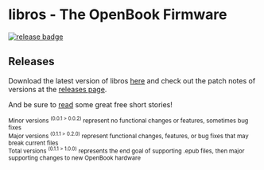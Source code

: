 # libros - The OpenBook Firmware 
[![release badge](https://badgen.net/badge/libros/v0.5.0/blue)](https://github.com/nvts8a/libros/raw/main/releases/libros-LATEST.uf2)

## Releases

Download the latest version of libros [here](https://github.com/nvts8a/libros/raw/main/releases/libros-LATEST.uf2)
and check out the patch notes of versions at the [releases page](https://github.com/nvts8a/libros/releases).

And be sure to [read](https://github.com/nvts8a/libros/tree/main/test/resources/short-stories) some great free short stories!

<sup>Minor versions <sup>(0.0.1 > 0.0.2)</sup> represent no functional changes or features, sometimes bug fixes</sup><br/>
<sup>Major versions <sup>(0.1.1 > 0.2.0)</sup> represent functional changes, features, or bug fixes that may break current files</sup><br/>
<sup>Total versions <sup>(0.1.1 > 1.0.0)</sup> represents the end goal of supporting .epub files, then major supporting changes to new OpenBook hardware</sup><br/>